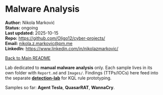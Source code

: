 # Malware Analysis
**Author:** Nikola Marković  
**Status:** ongoing                                                                                                                                    
**Last updated:** 2025-10-15  
**Repo:** https://github.com/Oligo12/cyber-projects/                                                                   
**Email:** nikola.z.markovic@pm.me                                                                                                 
**LinkedIn:** https://www.linkedin.com/in/nikolazmarkovic/  
                                                                                                    
[Back to Main README](../README.md)

Lab dedicated to **manual malware analysis** only. Each sample lives in its own folder with `Report.md` and `Images/`. Findings (TTPs/IOCs) here feed into the separate [**detection-lab**](../detection-lab) for KQL rule prototyping.

Samples so far: **Agent Tesla**, **QuasarRAT**, **WannaCry**.

